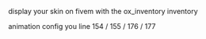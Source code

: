 display your skin on fivem with the ox_inventory inventory

animation config you line 154 / 155 / 176 / 177
